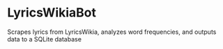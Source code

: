 LyricsWikiaBot
==============

Scrapes lyrics from LyricsWikia, analyzes word frequencies, and outputs data to a SQLite database
